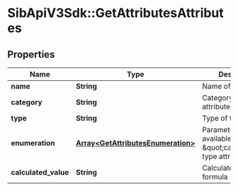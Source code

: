 # SibApiV3Sdk::GetAttributesAttributes

## Properties
Name | Type | Description | Notes
------------ | ------------- | ------------- | -------------
**name** | **String** | Name of the attribute | 
**category** | **String** | Category of the attribute | 
**type** | **String** | Type of the attribute | [optional] 
**enumeration** | [**Array&lt;GetAttributesEnumeration&gt;**](GetAttributesEnumeration.md) | Parameter only available for \&quot;category\&quot; type attributes. | [optional] 
**calculated_value** | **String** | Calculated value formula | [optional] 


